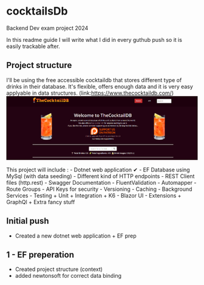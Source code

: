 # cocktailsDb
Backend Dev exam project 2024

In this readme guide I will write what I did in every guthub push so it is easily trackable after.


## Project structure 

I'll be using the free accessible cocktaildb that stores different type of drinks in their database. It's flexible, offers enough data and it is very easy applyable in data structures. (link:https://www.thecocktaildb.com/)![homepage](image.png)

This project will include :
    - Dotnet web application ✔
    - EF Database using MySql (with data seeding)
    - Different kind of HTTP endpoints
    - REST Client files (http.rest)
    - Swagger Documentation
    - FluentValidation
    - Automapper
    - Route Groups
    - API Keys for security
    - Versioning
    - Caching
    - Background Services
    - Testing
        + Unit 
        + Integration 
        + K6
    - Blazor UI
    - Extensions
        + GraphQl
        + Extra fancy stuff
    


## Initial push
- Created a new dotnet web application + EF prep

## 1 -  EF preperation
 - Created project structure (context)
 - added newtonsoft for correct data binding